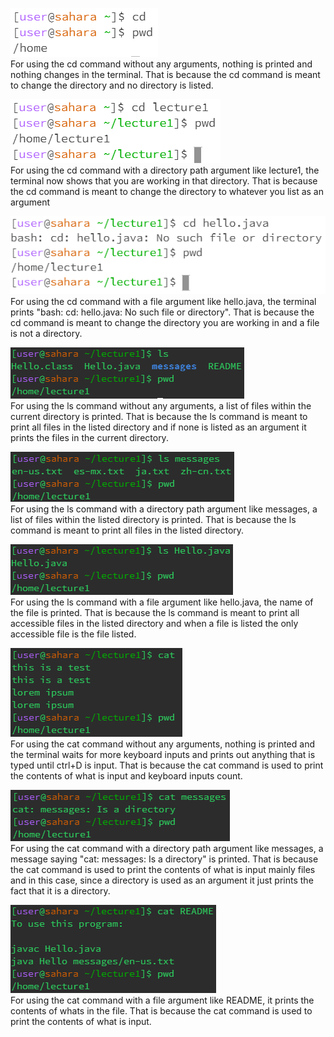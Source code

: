 ![Image](cd1-1.PNG) \
For using the cd command without any arguments, nothing is printed and nothing changes in the terminal. That is because the cd command is meant to change the directory and no directory is listed.

![Image](cd2.PNG) \
For using the cd command with a directory path argument like lecture1, the terminal now shows that you are working in that directory. That is because the cd command is meant to change the directory to whatever you list as an argument

![Image](cd3.PNG) \
For using the cd command with a file argument like hello.java, the terminal prints "bash: cd: hello.java: No such file or directory". That is because the cd command is meant to change the directory you are working in and a file is not a directory.

![Image](ls1.PNG) \
For using the ls command without any arguments, a list of files within the current directory is printed. That is because the ls command is meant to print all files in the listed directory and if none is listed as an argument it prints the files in the current directory.

![Image](ls2.PNG) \
For using the ls command with a directory path argument like messages, a list of files within the listed directory is printed. That is because the ls command is meant to print all files in the listed directory.

![Image](ls3.PNG) \
For using the ls command with a file argument like hello.java, the name of the file is printed. That is because the ls command is meant to print all accessible files in the listed directory and when a file is listed the only accessible file is the file listed.

![Image](cat1.PNG) \
For using the cat command without any arguments, nothing is printed and the terminal waits for more keyboard inputs and prints out anything that is typed until ctrl+D is input. That is because the cat command is used to print the contents of what is input and keyboard inputs count.

![Image](cat2.PNG) \
For using the cat command with a directory path argument like messages, a message saying "cat: messages: Is a directory" is printed. That is because the cat command is used to print the contents of what is input mainly files and in this case, since a directory is used as an argument it just prints the fact that it is a directory.

![Image](cat3.PNG) \
For using the cat command with a file argument like README, it prints the contents of whats in the file. That is because the cat command is used to print the contents of what is input.
